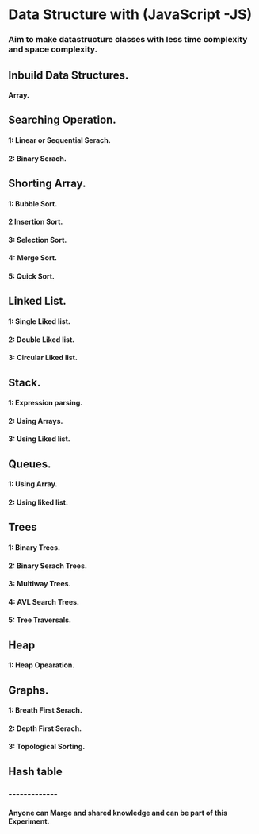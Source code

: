 # Data Structure with (JavaScript -JS)
### Aim to make datastructure classes with less time complexity and space complexity.
 

## Inbuild Data Structures.

#### Array.


## Searching Operation.

#### 1: Linear or Sequential Serach.
#### 2: Binary Serach.


## Shorting Array.

#### 1: Bubble Sort.
#### 2 Insertion Sort.
#### 3: Selection Sort.
#### 4: Merge Sort.
#### 5: Quick Sort.


## Linked List.
#### 1: Single Liked list.
#### 2: Double Liked list.
#### 3: Circular Liked list.


## Stack.

#### 1: Expression parsing.
#### 2: Using Arrays.
#### 3: Using Liked list.


## Queues.
#### 1: Using Array.
#### 2: Using liked list.

## Trees
#### 1: Binary Trees.
#### 2: Binary Serach Trees.
#### 3: Multiway Trees.
#### 4: AVL Search Trees.
#### 5: Tree Traversals.


## Heap 
#### 1: Heap Opearation.


## Graphs.
#### 1: Breath First Serach.
#### 2: Depth First Serach.
#### 3: Topological Sorting.


## Hash table
### -------------




#### **Anyone can Marge and shared knowledge and can be part of this Experiment.**
